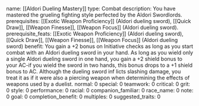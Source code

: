 name: [[Aldori Dueling Mastery]]
type: Combat
description: You have mastered the grueling fighting style perfected by the Aldori Swordlords.
prerequisites: [[Exotic Weapon Proficiency]] (Aldori dueling sword), [[Quick Draw]], [[Weapon Finesse]], [[Weapon Focus]] (Aldori dueling sword).
prerequisite_feats: [[Exotic Weapon Proficiency]] (Aldori dueling sword), [[Quick Draw]], [[Weapon Finesse]], [[Weapon Focus]] (Aldori dueling sword)
benefit: You gain a +2 bonus on Initiative checks as long as you start combat with an Aldori dueling sword in your hand. As long as you wield only a single Aldori dueling sword in one hand, you gain a +2 shield bonus to your AC-if you wield the sword in two hands, this bonus drops to a +1 shield bonus to AC. Although the dueling sword inf licts slashing damage, you treat it as if it were also a piercing weapon when determining the effects of weapons used by a duelist.
normal: 0
special: 0
teamwork: 0
critical: 0
grit: 0
style: 0
performance: 0
racial: 0
companion_familiar: 0
race_name: 0
note: 0
goal: 0
completion_benefit: 0
multiples: 0
suggested_traits: 0
